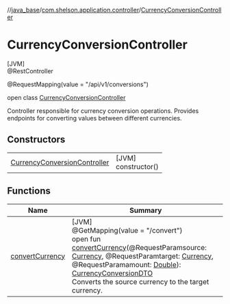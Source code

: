 //[java_base](../../../index.md)/[com.shelson.application.controller](../index.md)/[CurrencyConversionController](index.md)

# CurrencyConversionController

[JVM]\
@RestController

@RequestMapping(value = &quot;/api/v1/conversions&quot;)

open class [CurrencyConversionController](index.md)

Controller responsible for currency conversion operations. Provides endpoints for converting values between different currencies.

## Constructors

| | |
|---|---|
| [CurrencyConversionController](-currency-conversion-controller.md) | [JVM]<br>constructor() |

## Functions

| Name | Summary |
|---|---|
| [convertCurrency](convert-currency.md) | [JVM]<br>@GetMapping(value = &quot;/convert&quot;)<br>open fun [convertCurrency](convert-currency.md)(@RequestParamsource: [Currency](../../com.shelson.domain.model/-currency/index.md), @RequestParamtarget: [Currency](../../com.shelson.domain.model/-currency/index.md), @RequestParamamount: [Double](https://kotlinlang.org/api/latest/jvm/stdlib/kotlin/-double/index.html)): [CurrencyConversionDTO](../../com.shelson.application.dto/-currency-conversion-d-t-o/index.md)<br>Converts the source currency to the target currency. |
